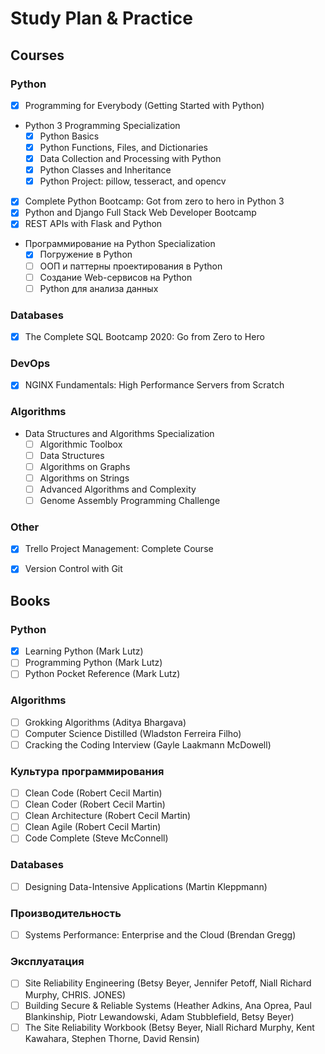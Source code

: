 # Study Plan & Practice

## Courses

### Python
- [x] Programming for Everybody (Getting Started with Python)

 - Python 3 Programming Specialization
	- [x] Python Basics
	- [x] Python Functions, Files, and Dictionaries
	- [x] Data Collection and Processing with Python
	- [x] Python Classes and Inheritance
	- [x] Python Project: pillow, tesseract, and opencv

- [x] Complete Python Bootcamp: Got from zero to hero in Python 3
- [x] Python and Django Full Stack Web Developer Bootcamp
- [x] REST APIs with Flask and Python

- Программирование на Python Specialization
	- [x] Погружение в Python
	- [ ] ООП и паттерны проектирования в Python
	- [ ] Создание Web-сервисов на Python
	- [ ] Python для анализа данных

### Databases
- [x] The Complete SQL Bootcamp 2020: Go from Zero to Hero

### DevOps
- [x] NGINX Fundamentals: High Performance Servers from Scratch

### Algorithms
- Data Structures and Algorithms Specialization
	- [ ] Algorithmic Toolbox
	- [ ] Data Structures
	- [ ] Algorithms on Graphs
	- [ ] Algorithms on Strings
	- [ ] Advanced Algorithms and Complexity
	- [ ] Genome Assembly Programming Challenge

### Other
- [x] Trello Project Management: Complete Course
- [x] Version Control with Git


## Books

### Python
- [x] Learning Python (Mark Lutz)
- [ ] Programming Python (Mark Lutz)
- [ ] Python Pocket Reference (Mark Lutz)

### Algorithms
- [ ] Grokking Algorithms (Aditya Bhargava)
- [ ] Computer Science Distilled (Wladston Ferreira Filho)
- [ ] Cracking the Coding Interview (Gayle Laakmann McDowell)

### Культура программирования
- [ ] Clean Code (Robert Cecil Martin)
- [ ] Clean Coder (Robert Cecil Martin)
- [ ] Clean Architecture (Robert Cecil Martin)
- [ ] Clean Agile (Robert Cecil Martin)
- [ ] Code Complete (Steve McConnell)

### Databases
- [ ] Designing Data-Intensive Applications (Martin Kleppmann)

### Производительность
- [ ] Systems Performance: Enterprise and the Cloud (Brendan Gregg)

### Эксплуатация
- [ ] Site Reliability Engineering (Betsy Beyer, Jennifer Petoff, Niall Richard Murphy, CHRIS. JONES)
- [ ] Building Secure & Reliable Systems (Heather Adkins, Ana Oprea, Paul Blankinship, Piotr Lewandowski, Adam Stubblefield, Betsy Beyer)
- [ ] The Site Reliability Workbook (Betsy Beyer, Niall Richard Murphy, Kent Kawahara, Stephen Thorne, David Rensin)
